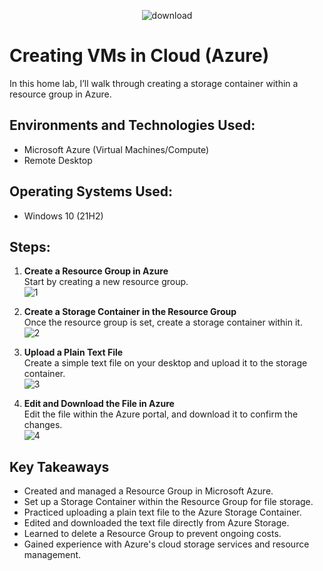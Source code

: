<p align="center">
  <img src="https://github.com/user-attachments/assets/dd7ebcb5-e989-435d-acb9-73fe442c4cb7" alt="download">
</p>

# Creating VMs in Cloud (Azure)

In this home lab, I’ll walk through creating a storage container within a resource group in Azure.

## Environments and Technologies Used:
- Microsoft Azure (Virtual Machines/Compute)
- Remote Desktop

## Operating Systems Used:
- Windows 10 (21H2)

## Steps:

1. **Create a Resource Group in Azure**  
   Start by creating a new resource group.  
![1](https://github.com/user-attachments/assets/2f3f8399-71a6-43bd-8d5e-b8b535ffb1b0)

2. **Create a Storage Container in the Resource Group**  
   Once the resource group is set, create a storage container within it.  
![2](https://github.com/user-attachments/assets/4a4da01a-d7bb-4d01-b044-a18fbfeac8b2)

3. **Upload a Plain Text File**  
   Create a simple text file on your desktop and upload it to the storage container.  
![3](https://github.com/user-attachments/assets/0f841991-f326-4a58-8591-79c3db91a40c)

4. **Edit and Download the File in Azure**  
   Edit the file within the Azure portal, and download it to confirm the changes.  
![4](https://github.com/user-attachments/assets/f5b47f5e-fb06-493c-9c67-cf2a7db26b51)

## Key Takeaways

- Created and managed a Resource Group in Microsoft Azure.
- Set up a Storage Container within the Resource Group for file storage.
- Practiced uploading a plain text file to the Azure Storage Container.
- Edited and downloaded the text file directly from Azure Storage.
- Learned to delete a Resource Group to prevent ongoing costs.
- Gained experience with Azure's cloud storage services and resource management.
